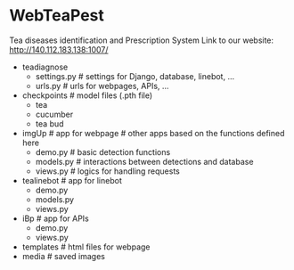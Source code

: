 # WebTeaPest
Tea diseases identification and Prescription System
Link to our website: http://140.112.183.138:1007/

- teadiagnose 
  - settings.py # settings for Django, database, linebot, …
  - urls.py # urls for webpages, APIs, …
- checkpoints # model files (.pth file) 
  - tea
  - cucumber
  - tea bud
- imgUp # app for webpage # other apps based on the functions defined here
  - demo.py # basic detection functions
  - models.py # interactions between detections and database
  - views.py # logics for handling requests
- tealinebot # app for linebot
  - demo.py 
  - models.py
  - views.py
- iBp # app for APIs
  - demo.py 
  - views.py 
- templates # html files for webpage
- media # saved images
